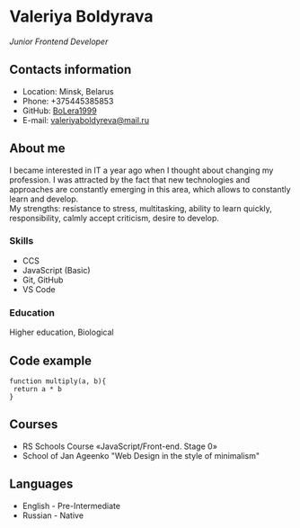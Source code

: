 # Valeriya Boldyrava
_Junior Frontend Developer_

## Contacts information
- Location: Minsk, Belarus
- Phone: +375445385853
- GitHub: [BoLera1999](https://github.com/BoLera1999)
- E-mail: <valeriyaboldyreva@mail.ru>

## About me
I became interested in IT a year ago when I thought about changing my profession. I was attracted by the fact that new technologies and approaches are constantly emerging in this area, which allows to constantly learn and develop.  
My strengths: resistance to stress, multitasking, ability to learn quickly, responsibility, calmly accept criticism, desire to develop.
### Skills
- CCS
- JavaScript (Basic)
- Git, GitHub
- VS Code

### Education
Higher education, Biological

## Code example
```
function multiply(a, b){
 return a * b
}
```
## Courses
- RS Schools Course «JavaScript/Front-end. Stage 0»
- School of Jan Ageenko "Web Design in the style of minimalism"

## Languages
- English - Pre-Intermediate
- Russian - Native
